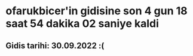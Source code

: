 # ofarukbicer'in gidisine son 4 gun 18 saat 54 dakika 02 saniye kaldi

## Gidis tarihi: 30.09.2022 :(